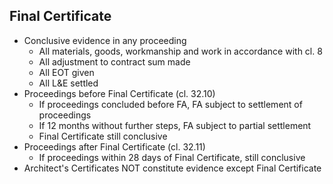 ## Final Certificate

- Conclusive evidence in any proceeding
    - All materials, goods, workmanship and work in accordance with cl. 8
    - All adjustment to contract sum made
    - All EOT given
    - All L&E settled
- Proceedings before Final Certificate (cl. 32.10)
    - If proceedings concluded before FA, FA subject to settlement of proceedings
    - If 12 months without further steps, FA subject to partial settlement
    - Final Certificate still conclusive
- Proceedings after Final Certificate (cl. 32.11)
    - If proceedings within 28 days of Final Certificate, still conclusive
- Architect's Certificates NOT constitute evidence except Final Certificate